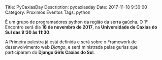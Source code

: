 Title: PyCaxiasDay
Description: pycaxiasday
Date: 2017-11-18 9:30:00
Category: Proximos Eventos
Tags: python


É um grupo de programadores python da região da serra gaúcha. O 1° Encontro será dia **18 de novembro de 2017**,
na **Universidade de Caxias do Sul das 9:30 às 11:30**.

A Primeira palestra já está definida e será sobre o Framework de desenvolvimento web *Django*, e será ministrada pelas gurias que participaram do **Django Girls Caxias do Sul**.
